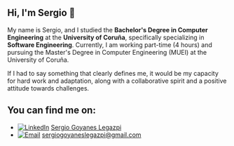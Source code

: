 ## Hi, I'm Sergio 👋

My name is Sergio, and I studied the **Bachelor's Degree in Computer Engineering** at the **University of Coruña**, specifically specializing in **Software Engineering**. Currently, I am working part-time (4 hours) and pursuing the Master's Degree in Computer Engineering (MUEI) at the University of Coruña.

If I had to say something that clearly defines me, it would be my capacity for hard work and adaptation, along with a collaborative spirit and a positive attitude towards challenges.

## You can find me on:

* [![LinkedIn](https://img.shields.io/badge/-LinkedIn-0077B5?style=flat&logo=linkedin)](https://www.linkedin.com/in/sergio-goyanes-legazpi/) [Sergio Goyanes Legazpi](https://www.linkedin.com/in/sergio-goyanes-legazpi/)
* [![Email](https://img.shields.io/badge/-Email-EA4335?style=flat&logo=gmail)](mailto:sergiogoyaneslegazpi@gmail.com) [sergiogoyaneslegazpi@gmail.com](mailto:sergiogoyaneslegazpi@gmail.com)

<!--
**sergio-legazpi/sergio-legazpi** is a ✨ _special_ ✨ repository because its `README.md` (this file) appears on your GitHub profile.

Here are some ideas to get you started:

- 🔭 I’m currently working on ...
- 🌱 I’m currently learning ...
- 👯 I’m looking to collaborate on ...
- 🤔 I’m looking for help with ...
- 💬 Ask me about ...
- 📫 How to reach me: ...
- 😄 Pronouns: ...
- ⚡ Fun fact: ...
-->
